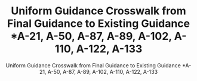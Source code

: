 ---
layout: resources-landing
title: "Uniform Guidance Crosswalk from Final Guidance to Existing Guidance *A-21, A-50, A-87, A-89, A-102, A-110, A-122, A-133"
subtitle: "Uniform Guidance Crosswalk from Final Guidance to Existing Guidance *A-21, A-50, A-87, A-89, A-102, A-110, A-122, A-133"
external_link: https://obamawhitehouse.archives.gov/sites/default/files/omb/fedreg/2013/uniform-guidance-crosswalk-to-predominate-source-existing-guidance.pdf
filters: federal-financial-assistance uniform-guidance:-2-cfr-200 guidance omb 2013
---